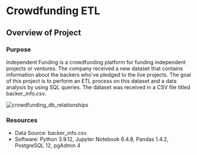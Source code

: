 # Crowdfunding ETL
## Overview of Project
### Purpose
Independent Funding is a crowdfunding platform for funding independent projects or ventures. The company received a new dataset that contains information about the backers who've pledged to the live projects. The goal of this project is to perform an ETL process on this dataset and a data analysis by using SQL queries. The dataset was received in a CSV file titled backer_info.csv. 

![crowdfunding_db_relationships](https://user-images.githubusercontent.com/111299372/203650417-54730baa-dcb5-4b7c-8fb9-9892b5f8949c.png)



### Resources 
* Data Source: backer_info.csv
* Software: Python 3.9.12, Jupyter Notebook 6.4.8, Pandas 1.4.2, PostgreSQL 12, pgAdmin 4
